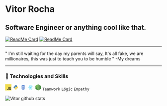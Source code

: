 # Vitor Rocha

## Software Engineer or anything cool like that.

[![ReadMe Card](https://github-readme-stats.vercel.app/api/pin/?username=vitorrrocha&repo=netflix-clone&theme=dark)](https://github.com/vitorrrocha/netflix-clone)
[![ReadMe Card](https://github-readme-stats.vercel.app/api/pin/?username=vitorrrocha&repo=ecoleta&theme=dark)](https://github.com/vitorrrocha/ecoleta)

---
  
" I'm still waiting for the day my parents will say, It's all fake, we are millionaires, this was just to teach you to be humble " 
 -My dreams

---

### :rocket: Technologies and Skills
<code><img height="20" src="https://raw.githubusercontent.com/github/explore/80688e429a7d4ef2fca1e82350fe8e3517d3494d/topics/javascript/javascript.png"></code>
<code><img height="20" src="https://raw.githubusercontent.com/github/explore/80688e429a7d4ef2fca1e82350fe8e3517d3494d/topics/python/python.png"></code>
<code><img height="20" src="https://raw.githubusercontent.com/github/explore/80688e429a7d4ef2fca1e82350fe8e3517d3494d/topics/sql/sql.png"></code>
<code><img height="20" src="https://raw.githubusercontent.com/github/explore/80688e429a7d4ef2fca1e82350fe8e3517d3494d/topics/react/react.png"></code> 
<code><img height="20" src="https://raw.githubusercontent.com/github/explore/80688e429a7d4ef2fca1e82350fe8e3517d3494d/topics/nodejs/nodejs.png"></code>
<code>Teamwork</code>
<code>Lógic</code>
<code>Empathy</code>

![Vitor github stats](https://github-readme-stats.vercel.app/api?username=vitorrrocha&show_icons=true&theme=radical)
